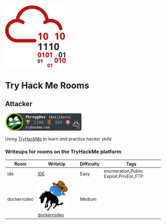 ![THM_Rooms](imgs/tryhackmelogo.png)
# Try Hack Me Rooms

## Attacker
 ![Badge](/imgs/UserBadge.png)

 Using [TryHackMe](https://tryhackme.com) to learn and practice *hacker skillz*

### Writeups for rooms on the TryHackMe platform  
| Room | WriteUp | Difficulty | Tags |  
| ---- | ------- | ---------- | ---- |
| ide | [IDE](ide/ide.md) | Easy | enumeration,Public Exploit,PrivEsc,FTP |
| dockerrodeo | ![The Docker Rodeo](imgs/dockerrodeo_room_logo.png)[dockerrodeo](dockerrodeo/dockerrodeo.md) | Medium |
